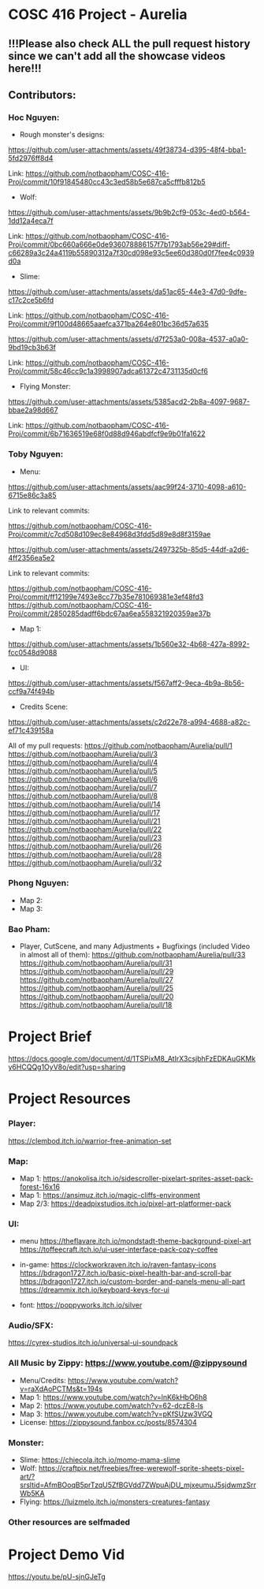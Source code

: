 # COSC 416 Project - Aurelia

## !!!Please also check ALL the pull request history since we can't add all the showcase videos here!!!
## Contributors: 

### Hoc Nguyen:
- Rough monster's designs:

https://github.com/user-attachments/assets/49f38734-d395-48f4-bba1-5fd2976ff8d4
  
Link: https://github.com/notbaopham/COSC-416-Proj/commit/10f91845480cc43c3ed58b5e687ca5cfffb812b5

- Wolf:

https://github.com/user-attachments/assets/9b9b2cf9-053c-4ed0-b564-1dd12a4eca7f

Link: https://github.com/notbaopham/COSC-416-Proj/commit/0bc660a666e0de936078886157f7b1793ab56e29#diff-c66289a3c24a4119b55890312a7f30cd098e93c5ee60d380d0f7fee4c0939d0a

- Slime:

https://github.com/user-attachments/assets/da51ac65-44e3-47d0-9dfe-c17c2ce5b6fd

Link: https://github.com/notbaopham/COSC-416-Proj/commit/9f100d48665aaefca371ba264e801bc36d57a635

https://github.com/user-attachments/assets/d7f253a0-008a-4537-a0a0-9bd19cb3b63f

Link: https://github.com/notbaopham/COSC-416-Proj/commit/58c46cc9c1a3998907adca61372c4731135d0cf6

- Flying Monster:

https://github.com/user-attachments/assets/5385acd2-2b8a-4097-9687-bbae2a98d667

Link: https://github.com/notbaopham/COSC-416-Proj/commit/6b71636519e68f0d88d946abdfcf9e9b01fa1622


### Toby Nguyen:
- Menu:
  

https://github.com/user-attachments/assets/aac99f24-3710-4098-a610-6715e86c3a85

Link to relevant commits:

https://github.com/notbaopham/COSC-416-Proj/commit/c7cd508d109ec8e84968d3fdd5d89e8d8f3159ae




https://github.com/user-attachments/assets/2497325b-85d5-44df-a2d6-4ff2356ea5e2



    
Link to relevant commits:

https://github.com/notbaopham/COSC-416-Proj/commit/ff12199e7493e8cc77b35e781069381e3ef48fd3
https://github.com/notbaopham/COSC-416-Proj/commit/2850285dadff6bdc67aa6ea558321920359ae37b

- Map 1:

  

https://github.com/user-attachments/assets/1b560e32-4b68-427a-8992-fcc0548d9088


- UI:

  

https://github.com/user-attachments/assets/f567aff2-9eca-4b9a-8b56-ccf9a74f494b


- Credits Scene:


https://github.com/user-attachments/assets/c2d22e78-a994-4688-a82c-ef71c439158a


All of my pull requests:
https://github.com/notbaopham/Aurelia/pull/1
https://github.com/notbaopham/Aurelia/pull/3
https://github.com/notbaopham/Aurelia/pull/4
https://github.com/notbaopham/Aurelia/pull/5
https://github.com/notbaopham/Aurelia/pull/6
https://github.com/notbaopham/Aurelia/pull/7
https://github.com/notbaopham/Aurelia/pull/8
https://github.com/notbaopham/Aurelia/pull/14
https://github.com/notbaopham/Aurelia/pull/17
https://github.com/notbaopham/Aurelia/pull/21
https://github.com/notbaopham/Aurelia/pull/22
https://github.com/notbaopham/Aurelia/pull/23
https://github.com/notbaopham/Aurelia/pull/26
https://github.com/notbaopham/Aurelia/pull/28
https://github.com/notbaopham/Aurelia/pull/32


### Phong Nguyen:
- Map 2:
- Map 3:
### Bao Pham:
- Player, CutScene, and many Adjustments + Bugfixings (included Video in almost all of them): 
https://github.com/notbaopham/Aurelia/pull/33
https://github.com/notbaopham/Aurelia/pull/31
https://github.com/notbaopham/Aurelia/pull/29
https://github.com/notbaopham/Aurelia/pull/27
https://github.com/notbaopham/Aurelia/pull/25
https://github.com/notbaopham/Aurelia/pull/20
https://github.com/notbaopham/Aurelia/pull/18

# Project Brief

https://docs.google.com/document/d/1TSPixM8_AtIrX3csjbhFzEDKAuGKMky6HCQQg1OyV8o/edit?usp=sharing

# Project Resources
### Player:
https://clembod.itch.io/warrior-free-animation-set

### Map:
- Map 1: https://anokolisa.itch.io/sidescroller-pixelart-sprites-asset-pack-forest-16x16
- Map 1: https://ansimuz.itch.io/magic-cliffs-environment
- Map 2/3: https://deadpixstudios.itch.io/pixel-art-platformer-pack

### UI:
- menu
https://theflavare.itch.io/mondstadt-theme-background-pixel-art
https://toffeecraft.itch.io/ui-user-interface-pack-cozy-coffee

- in-game:
https://clockworkraven.itch.io/raven-fantasy-icons
https://bdragon1727.itch.io/basic-pixel-health-bar-and-scroll-bar
https://bdragon1727.itch.io/custom-border-and-panels-menu-all-part
https://dreammix.itch.io/keyboard-keys-for-ui

- font:
https://poppyworks.itch.io/silver

### Audio/SFX:
https://cyrex-studios.itch.io/universal-ui-soundpack
### All Music by Zippy: https://www.youtube.com/@zippysound
- Menu/Credits: https://www.youtube.com/watch?v=raXdAoPCTMs&t=194s
- Map 1: https://www.youtube.com/watch?v=lnK6kHbO6h8
- Map 2: https://www.youtube.com/watch?v=62-dczE8-ls
- Map 3: https://www.youtube.com/watch?v=pKfSUzw3VGQ
- License: https://zippysound.fanbox.cc/posts/8574304
### Monster:

- Slime: https://chiecola.itch.io/momo-mama-slime
- Wolf: https://craftpix.net/freebies/free-werewolf-sprite-sheets-pixel-art/?srsltid=AfmBOoqB5prTzqU5ZfBGVdd7ZWpuAjDU_mjxeumuJ5sjdwmzSrrWb5KA
- Flying: https://luizmelo.itch.io/monsters-creatures-fantasy
### Other resources are selfmaded
# Project Demo Vid

https://youtu.be/pU-sjnGJeTg
